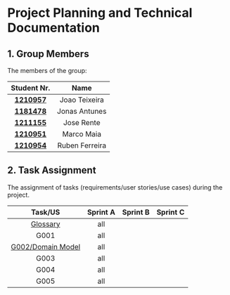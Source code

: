 # Project Planning and Technical Documentation

## 1. Group Members

The members of the group:

|           Student Nr.	           |          Name          |
|:--------------------------------:|:----------------------:|
| **[1210957](1210957/readme.md)** |     Joao Teixeira      |
| **[1181478](1181478/readme.md)** |     Jonas Antunes      |
| **[1211155](1211155/readme.md)** |       Jose Rente       |
| **[1210951](1210951/readme.md)** |      Marco Maia	       |  
| **[1210954](1210954/readme.md)** |    Ruben Ferreira	     |

## 2. Task Assignment
 
The assignment of tasks (requirements/user stories/use cases) during the project.

|                                 Task/US	                                 |     Sprint A     |     Sprint B     |    Sprint C     |
|:------------------------------------------------------------------------:|:----------------:|:----------------:|:---------------:|
|                     [Glossary](us_g002/Glossary.md)                      |       all        |                  |                 |
|                           G001              	                            |       all        |                  |                 |
| [G002/Domain Model](us_g002/class-diagram-01Versao4abril.puml)         	 |       all        |                  |                 |
|                      G003                         	                      |       all        |                  |                 |
|                           G004              	                            |       all        |                  |                 |
|                           G005              	                            |       all        |                  |                 |
